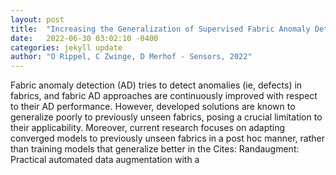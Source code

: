 ```yaml
---
layout: post
title:  "Increasing the Generalization of Supervised Fabric Anomaly Detection Methods to Unseen Fabrics"
date:   2022-06-30 03:02:10 -0400
categories: jekyll update
author: "O Rippel, C Zwinge, D Merhof - Sensors, 2022"
---
```

Fabric anomaly detection (AD) tries to detect anomalies (ie, defects) in fabrics, and fabric AD approaches are continuously improved with respect to their AD performance. However, developed solutions are known to generalize poorly to previously unseen fabrics, posing a crucial limitation to their applicability. Moreover, current research focuses on adapting converged models to previously unseen fabrics in a post hoc manner, rather than training models that generalize better in the 
Cites: Randaugment: Practical automated data augmentation with a